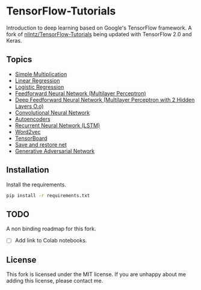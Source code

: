 # TensorFlow-Tutorials

Introduction to deep learning based on Google's TensorFlow framework.  A fork of [nlintz/TensorFlow-Tutorials](https://github.com/nlintz/TensorFlow-Tutorials) being updated with TensorFlow 2.0 and Keras.

## Topics
* [Simple Multiplication](00_multiply.ipynb)
* [Linear Regression](01_linear_regression.ipynb)
* [Logistic Regression](02_logistic_regression.ipynb)
* [Feedforward Neural Network (Multilayer Perceptron)](03_net.ipynb)
* [Deep Feedforward Neural Network (Multilayer Perceptron with 2 Hidden Layers O.o)](04_modern_net.ipynb)
* [Convolutional Neural Network](05_convolutional_net.ipynb)
* [Autoencoders](06_autoencoder.ipynb)
* [Recurrent Neural Network (LSTM)](07_lstm.ipynb)
* [Word2vec](08_word2vec.ipynb)
* [TensorBoard](09_tensorboard.ipynb)
* [Save and restore net](10_save_restore_net.ipynb)
* [Generative Adversarial Network](11_gan.ipynb)

## Installation
Install the requirements.

```sh
pip install -r requirements.txt
```

## TODO
A non binding roadmap for this fork.

- [ ] Add link to Colab notebooks.

## License

This fork is licensed under the MIT license. If you are unhappy about me adding this license, please contact me.

